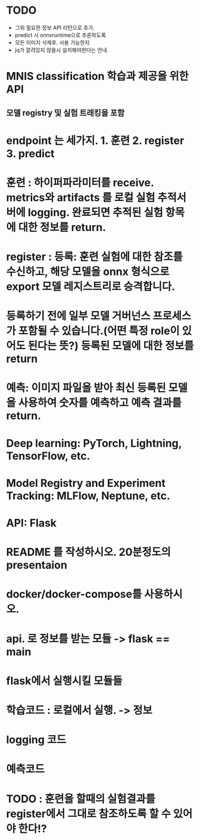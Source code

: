 # TODO 
 - 그외 필요한 정보 API 리턴으로 추가. 
 - predict 시 onnxruntime으로 추론하도록
 - 모든 이미지 삭제후. 사용 가능한지
 - jq가 깔려있지 않을시 설치해야한다는 안내.
# MNIS classification 학습과 제공을 위한 API
## 모델 registry 및 실험 트래킹을 포함

  
# endpoint 는 세가지. 1. 훈련 2. register 3. predict

# 훈련 : 하이퍼파라미터를 receive. metrics와 artifacts 를 로컬 실험 추적서버에 logging. 완료되면 추적된 실험 항목에 대한 정보를 return.
# register : 등록: 훈련 실험에 대한 참조를 수신하고, 해당 모델을 onnx 형식으로 export 모델 레지스트리로 승격합니다. 
  # 등록하기 전에 일부 모델 거버넌스 프로세스가 포함될 수 있습니다.(어떤 특정 role이 있어도 된다는 뜻?) 등록된 모델에 대한 정보를 return
# 예측: 이미지 파일을 받아 최신 등록된 모델을 사용하여 숫자를 예측하고 예측 결과를 return.

# Deep learning: PyTorch, Lightning, TensorFlow, etc.
# Model Registry and Experiment Tracking: MLFlow, Neptune, etc.
# API: Flask
# README 를 작성하시오. 20분정도의 presentaion
# docker/docker-compose를 사용하시오.

# api. 로 정보를 받는 모듈 -> flask == main
# flask에서 실행시킬 모듈들 
   # 학습코드 : 로컬에서 실행. -> 정보 
   # logging 코드
   # 예측코드

# TODO : 훈련을 할때의 실험결과를 register에서 그대로 참조하도록 할 수 있어야 한다!?